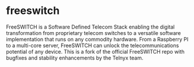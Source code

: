 # freeswitch
FreeSWITCH is a Software Defined Telecom Stack enabling the digital transformation from proprietary telecom switches to a versatile software implementation that runs on any commodity hardware. From a Raspberry PI to a multi-core server, FreeSWITCH can unlock the telecommunications potential of any device.
This is a fork of the official FreeSWITCH repo with bugfixes and stability enhancements by the Telnyx team.
